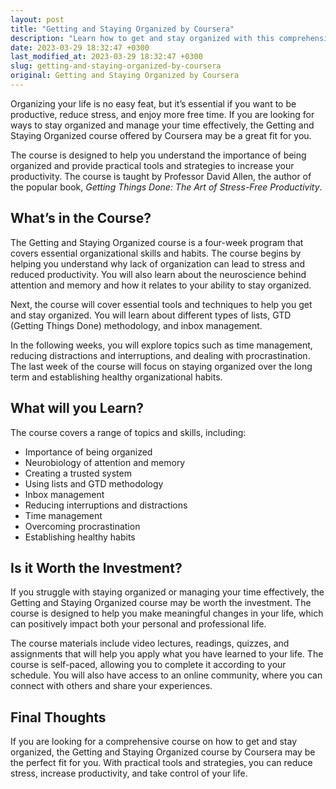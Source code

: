 ```yaml
---
layout: post
title: "Getting and Staying Organized by Coursera"
description: "Learn how to get and stay organized with this comprehensive course offered by Coursera. Explore a range of tools, techniques and strategies to increase your productivity and improve your life."
date: 2023-03-29 18:32:47 +0300
last_modified_at: 2023-03-29 18:32:47 +0300
slug: getting-and-staying-organized-by-coursera
original: Getting and Staying Organized by Coursera
---
```


Organizing your life is no easy feat, but it’s essential if you want to be productive, reduce stress, and enjoy more free time. If you are looking for ways to stay organized and manage your time effectively, the Getting and Staying Organized course offered by Coursera may be a great fit for you.

The course is designed to help you understand the importance of being organized and provide practical tools and strategies to increase your productivity. The course is taught by Professor David Allen, the author of the popular book, *Getting Things Done: The Art of Stress-Free Productivity*. 

## What’s in the Course?

The Getting and Staying Organized course is a four-week program that covers essential organizational skills and habits. The course begins by helping you understand why lack of organization can lead to stress and reduced productivity. You will also learn about the neuroscience behind attention and memory and how it relates to your ability to stay organized.

Next, the course will cover essential tools and techniques to help you get and stay organized. You will learn about different types of lists, GTD (Getting Things Done) methodology, and inbox management.

In the following weeks, you will explore topics such as time management, reducing distractions and interruptions, and dealing with procrastination. The last week of the course will focus on staying organized over the long term and establishing healthy organizational habits.

## What will you Learn?

The course covers a range of topics and skills, including:

- Importance of being organized
- Neurobiology of attention and memory
- Creating a trusted system
- Using lists and GTD methodology
- Inbox management
- Reducing interruptions and distractions
- Time management
- Overcoming procrastination
- Establishing healthy habits

## Is it Worth the Investment?

If you struggle with staying organized or managing your time effectively, the Getting and Staying Organized course may be worth the investment. The course is designed to help you make meaningful changes in your life, which can positively impact both your personal and professional life.

The course materials include video lectures, readings, quizzes, and assignments that will help you apply what you have learned to your life. The course is self-paced, allowing you to complete it according to your schedule. You will also have access to an online community, where you can connect with others and share your experiences.

## Final Thoughts

If you are looking for a comprehensive course on how to get and stay organized, the Getting and Staying Organized course by Coursera may be the perfect fit for you. With practical tools and strategies, you can reduce stress, increase productivity, and take control of your life.